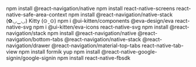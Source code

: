 npm install @react-navigation/native
npm install react-native-screens react-native-safe-area-context
npm install @react-navigation/native-stack
(✿◡‿◡)
Kitty (⊙ˍ⊙)
npm i @ui-kitten/components @eva-design/eva react-native-svg
npm i @ui-kitten/eva-icons react-native-svg
npm install @react-navigation/stack
npm install @react-navigation/native @react-navigation/bottom-tabs @react-navigation/native-stack @react-navigation/drawer @react-navigation/material-top-tabs react-native-tab-view
npm install formik yup
npm install @react-native-google-signin/google-signin
npm install react-native-fbsdk
